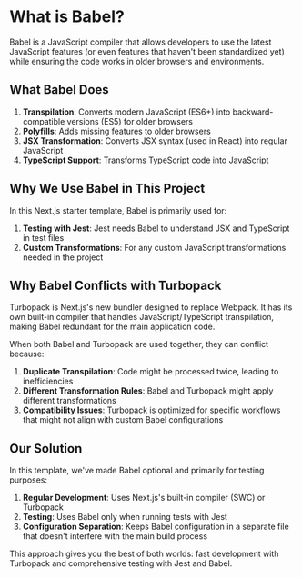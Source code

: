 # What is Babel?

Babel is a JavaScript compiler that allows developers to use the latest JavaScript features (or even features that haven't been standardized yet) while ensuring the code works in older browsers and environments.

## What Babel Does

1. **Transpilation**: Converts modern JavaScript (ES6+) into backward-compatible versions (ES5) for older browsers
2. **Polyfills**: Adds missing features to older browsers
3. **JSX Transformation**: Converts JSX syntax (used in React) into regular JavaScript
4. **TypeScript Support**: Transforms TypeScript code into JavaScript

## Why We Use Babel in This Project

In this Next.js starter template, Babel is primarily used for:

1. **Testing with Jest**: Jest needs Babel to understand JSX and TypeScript in test files
2. **Custom Transformations**: For any custom JavaScript transformations needed in the project

## Why Babel Conflicts with Turbopack

Turbopack is Next.js's new bundler designed to replace Webpack. It has its own built-in compiler that handles JavaScript/TypeScript transpilation, making Babel redundant for the main application code.

When both Babel and Turbopack are used together, they can conflict because:

1. **Duplicate Transpilation**: Code might be processed twice, leading to inefficiencies
2. **Different Transformation Rules**: Babel and Turbopack might apply different transformations
3. **Compatibility Issues**: Turbopack is optimized for specific workflows that might not align with custom Babel configurations

## Our Solution

In this template, we've made Babel optional and primarily for testing purposes:

1. **Regular Development**: Uses Next.js's built-in compiler (SWC) or Turbopack
2. **Testing**: Uses Babel only when running tests with Jest
3. **Configuration Separation**: Keeps Babel configuration in a separate file that doesn't interfere with the main build process

This approach gives you the best of both worlds: fast development with Turbopack and comprehensive testing with Jest and Babel. 